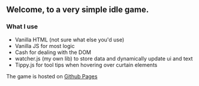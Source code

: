 ## Welcome, to a very simple idle game.

### What I use
- Vanilla HTML (not sure what else you'd use)
- Vanilla JS for most logic
- Cash for dealing with the DOM
- watcher.js (my own lib) to store data and dynamically update ui and text
- Tippy.js for tool tips when hovering over curtain elements

The game is hosted on [Github Pages](https://jacoby-y.github.io/super_simple_idle/)